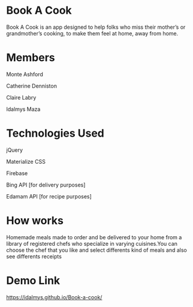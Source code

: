 # Book A Cook
Book A Cook is an app designed to help folks who miss their mother’s or grandmother’s cooking, to make them feel at home, away from home.

# Members
Monte Ashford

Catherine Denniston

Claire Labry

Idalmys Maza

# Technologies Used
jQuery

Materialize CSS

Firebase

Bing API [for delivery purposes]

Edamam API [for recipe purposes]

# How works
Homemade meals made to order and be delivered to your home from a library of registered chefs who specialize in varying cuisines.You can choose the chef that you like and select differents kind of meals and also see differents receipts

# Demo Link
https://idalmys.github.io/Book-a-cook/
